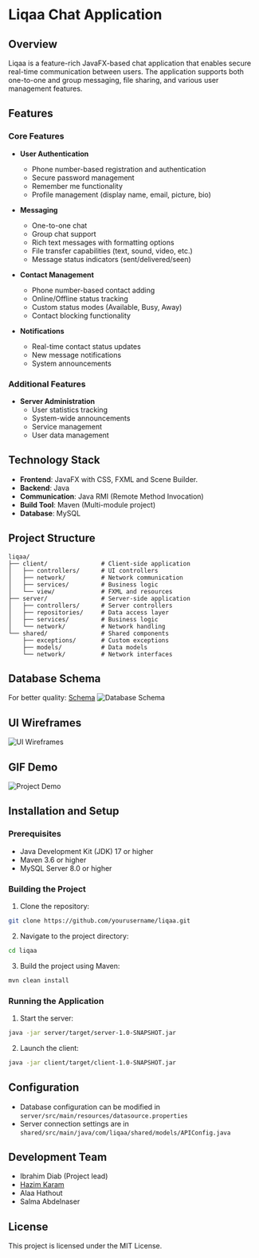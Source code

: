 # Liqaa Chat Application

## Overview
Liqaa is a feature-rich JavaFX-based chat application that enables secure real-time communication between users. The application supports both one-to-one and group messaging, file sharing, and various user management features.

## Features

### Core Features
- **User Authentication**
  - Phone number-based registration and authentication
  - Secure password management
  - Remember me functionality
  - Profile management (display name, email, picture, bio)

- **Messaging**
  - One-to-one chat
  - Group chat support
  - Rich text messages with formatting options
  - File transfer capabilities (text, sound, video, etc.)
  - Message status indicators (sent/delivered/seen)

- **Contact Management**
  - Phone number-based contact adding
  - Online/Offline status tracking
  - Custom status modes (Available, Busy, Away)
  - Contact blocking functionality

- **Notifications**
  - Real-time contact status updates
  - New message notifications
  - System announcements

### Additional Features
- **Server Administration**
  - User statistics tracking
  - System-wide announcements
  - Service management
  - User data management

## Technology Stack
- **Frontend**: JavaFX with CSS, FXML and Scene Builder.
- **Backend**: Java
- **Communication**: Java RMI (Remote Method Invocation)
- **Build Tool**: Maven (Multi-module project)
- **Database**: MySQL
## Project Structure
```
liqaa/
├── client/               # Client-side application
│   ├── controllers/      # UI controllers
│   ├── network/          # Network communication
│   ├── services/         # Business logic
│   └── view/             # FXML and resources
├── server/               # Server-side application
│   ├── controllers/      # Server controllers
│   ├── repositories/     # Data access layer
│   ├── services/         # Business logic
│   └── network/          # Network handling
└── shared/               # Shared components
    ├── exceptions/       # Custom exceptions
    ├── models/           # Data models
    └── network/          # Network interfaces
```

## Database Schema
For better quality: [Schema](https://drawsql.app/teams/iti-41/diagrams/chatting-app)
![Database Schema](./readme_resources/images/schema.png)

## UI Wireframes
![UI Wireframes](./readme_resources/images/wireframes.png)

## GIF Demo
![Project Demo](./readme_resources/images/demo.gif)

## Installation and Setup

### Prerequisites
- Java Development Kit (JDK) 17 or higher
- Maven 3.6 or higher
- MySQL Server 8.0 or higher

### Building the Project
1. Clone the repository:
```bash
git clone https://github.com/yourusername/liqaa.git
```

2. Navigate to the project directory:
```bash
cd liqaa
```

3. Build the project using Maven:
```bash
mvn clean install
```

### Running the Application
1. Start the server:
```bash
java -jar server/target/server-1.0-SNAPSHOT.jar
```

2. Launch the client:
```bash
java -jar client/target/client-1.0-SNAPSHOT.jar
```

## Configuration
- Database configuration can be modified in `server/src/main/resources/datasource.properties`
- Server connection settings are in `shared/src/main/java/com/liqaa/shared/models/APIConfig.java`

## Development Team
- Ibrahim Diab (Project lead)
- [Hazim Karam](https://github.com/Hazim-Karam159)
- Alaa Hathout
- Salma Abdelnaser


## License
This project is licensed under the MIT License.


